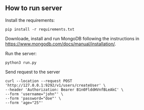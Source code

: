 ## How to run server

Install the requirements:
```
pip install -r requirements.txt
```

Downloade, install and run MongoDB following the instructions in https://www.mongodb.com/docs/manual/installation/.

Run the server:

```
python3 run.py
```

Send request to the server

```
curl --location --request POST 'http://127.0.0.1:9292/v1/users/createUser' \
--header 'Authorization: Bearer B1n0FlddHVnfBLeAkC' \
--form 'username="john"' \
--form 'password="doe"' \
--form 'age="25"'
```
